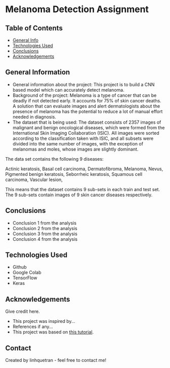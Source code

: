# Melanoma Detection Assignment

## Table of Contents
* [General Info](#general-information)
* [Technologies Used](#technologies-used)
* [Conclusions](#conclusions)
* [Acknowledgements](#acknowledgements)

## General Information
- General information about the project:
  This project is to build a CNN based model which can accurately detect melanoma.
- Background of the project:
  Melanoma is a type of cancer that can be deadly if not detected early. It accounts for 75% of skin cancer deaths. A solution that can evaluate images and alert dermatologists about the presence of melanoma has the potential to reduce a lot of manual effort needed in diagnosis.
- The dataset that is being used:
  The dataset consists of 2357 images of malignant and benign oncological diseases, which were formed from the International Skin Imaging Collaboration (ISIC). All images were sorted according to the classification taken with ISIC, and all subsets were divided into the same number of images, with the exception of melanomas and moles, whose images are slightly dominant.


The data set contains the following 9 diseases:

Actinic keratosis,
Basal cell carcinoma,
Dermatofibroma,
Melanoma,
Nevus,
Pigmented benign keratosis,
Seborrheic keratosis,
Squamous cell carcinoma,
Vascular lesion,

This means that the dataset contains 9 sub-sets in each train and test set. The 9 sub-sets contain images of 9 skin cancer diseases respectively.

## Conclusions
- Conclusion 1 from the analysis
- Conclusion 2 from the analysis
- Conclusion 3 from the analysis
- Conclusion 4 from the analysis


## Technologies Used
- Github 
- Google Colab
- TensorFlow
- Keras

## Acknowledgements
Give credit here.
- This project was inspired by...
- References if any...
- This project was based on [this tutorial](https://www.example.com).


## Contact
Created by linhquetran - feel free to contact me!

